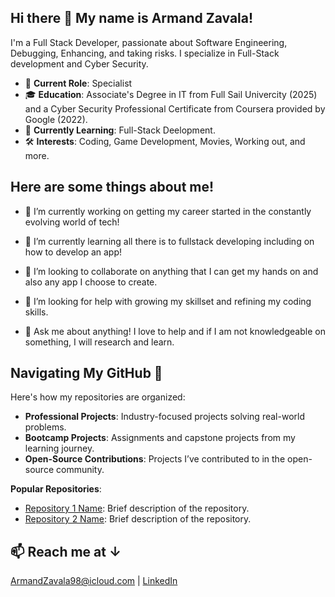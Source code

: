 ## Hi there 👋 My name is Armand Zavala!

I'm a Full Stack Developer, passionate about Software Engineering, Debugging, Enhancing, and taking risks.
I specialize in Full-Stack development and Cyber Security.

- 💼 **Current Role**: Specialist
- 🎓 **Education**: Associate's Degree in IT from Full Sail Univercity (2025) and a Cyber Security Professional Certificate from Coursera provided by Google (2022).
- 🌱 **Currently Learning**: Full-Stack Deelopment.
- 🛠️ **Interests**: Coding, Game Development, Movies, Working out, and more.

## Here are some things about me! 

- 🔭 I’m currently working on getting my career started in the constantly evolving world of tech!
  
- 🌱 I’m currently learning all there is to fullstack developing including on how to develop an app!

- 👯 I’m looking to collaborate on anything that I can get my hands on and also any app I choose to create.

- 🤔 I’m looking for help with growing my skillset and refining my coding skills.

- 💬 Ask me about anything! I love to help and if I am not knowledgeable on something, I will research and learn.

## Navigating My GitHub 📂

Here's how my repositories are organized:

- **Professional Projects**: Industry-focused projects solving real-world problems.
- **Bootcamp Projects**: Assignments and capstone projects from my learning journey.
- **Open-Source Contributions**: Projects I’ve contributed to in the open-source community.

**Popular Repositories**:
- [Repository 1 Name](#): Brief description of the repository.
- [Repository 2 Name](#): Brief description of the repository.

## 📫 Reach me at ↓ 
ArmandZavala98@icloud.com | 
[LinkedIn](https://www.linkedin.com/in/armand-zavala-619588159?lipi=urn%3Ali%3Apage%3Ad_flagship3_profile_view_base_contact_details%3BQQWa3TSISiaTawSlqkhZWA%3D%3D)

